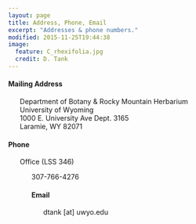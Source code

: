 ```yaml
---
layout: page
title: Address, Phone, Email
excerpt: "Addresses & phone numbers."
modified: 2015-11-25T19:44:38
image:
  feature: C_rhexifolia.jpg
  credit: D. Tank
---
```

#### Mailing Address

<ul style="list-style-type:none">
  <li>Department of Botany & Rocky Mountain Herbarium</li>
  <li>University of Wyoming</li>
  <li>1000 E. University Ave Dept. 3165</li>
  <li>Laramie, WY 82071</li>
</ul>


#### Phone
<ul style="list-style-type:none">
  <li>Office (LSS 346)</li>
  	<ul style="list-style-type:none"> 
  		<li>307-766-4276</li>
 
#### Email
<ul style="list-style-type:none">
	<li>dtank [at] uwyo.edu</li>
